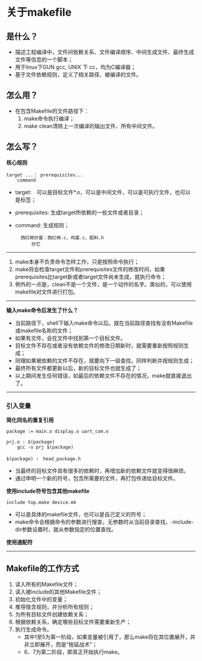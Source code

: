 # 关于makefile

## 是什么？

* 描述工程编译中，文件间依赖关系、文件编译顺序、中间生成文件、最终生成文件等信息的一个脚本；
* 用于linux下GUN gcc, UNIX 下 cc，均为C编译器；
* 基于文件依赖规则，定义了相关路径、被编译的文件。

## 怎么用？

* 在包含Makefile的文件路径下：
	1. make命令执行编译；
	2. make clean清除上一次编译的输出文件、所有中间文件。

## 怎么写？

**核心规则**

	target ...： prerequisites...
		command

* target:　可以是目标文件*.o，可以是中间文件，可以是可执行文件，也可以是标签；
* prerequisites: 生成target所依赖的一些文件或者目录；
* command: 生成规则；

		西红柿炒蛋：西红柿.c、鸡蛋.c、配料.h
			炒它
***
1. make本身不负责命令怎样工作，只是按照命令执行；
2. make将会检查target文件和prerequisites文件的修改时间，如果prerequisites比target新或者target文件尚未生成，就执行命令；
3. 例外的一点是，clean不是一个文件，是一个动作的名字。类似的，可以使用makefile对文件进行打包。

***

**输入make命令后发生了什么？**

* 当前路径下，shell下输入make命令以后。就在当前路径查找有没有Makefile或makefile名称的文件；
* 如果有文件，会在文件中找到第一个目标文件。
* 目标文件不存在或者没有依赖文件的修改日期新时，就需要重新按照规则生成；
* 同理如果被依赖的文件不存在，就要向下一级查找，同样判断并按规则生成；
* 最终所有文件都更新以后，新的目标文件也就生成了；
* 以上期间发生任何错误，如最后的依赖文件不存在的情况，make就直接退出了。
***
### 引入变量

**简化同名的重复引用**

	package := main.o display.o uart_com.o

	prj.o : $(package)
		gcc -o prj $(package)

	$(package) :　head_package.h
			

* 当最终的目标文件具有很多的依赖时，再增加新的依赖文件就变得很麻烦。
* 通过申明一个新的符号，包含所需要的文件，再打包传递给目标文件。

**使用include符号包含其他makefile**

	include top.make device.mk
* 可以是具体的makefile文件，也可以是自己定义的符号；
* make命令会根据命令的参数进行搜查，无参数时从当前目录查找，-include-dir参数设置时，就从参数指定的位置查找。

**使用通配符**

***
## Makefile的工作方式

1. 读入所有的Makefile文件；
2. 读入被include的其他Makefile文件；
3. 初始化文件中的变量；
4. 推导隐含规则，并分析所有规则；
5. 为所有目标文件创建依赖关系；
6. 根据依赖关系，确定哪些目标文件需要重新生产；
7. 执行生成命令。
	* 其中1至5为第一阶段，如果变量被引用了，那么make将在其位置展开，并非立即展开，而是“拖延战术”；
	* 6、7为第二阶段，即真正开始执行make。


